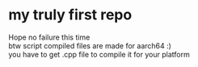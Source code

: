 # my truly first repo
Hope no failure this time<br>
btw script compiled files are made for aarch64 :)<br>
you have to get .cpp file to compile it for your platform<br>
